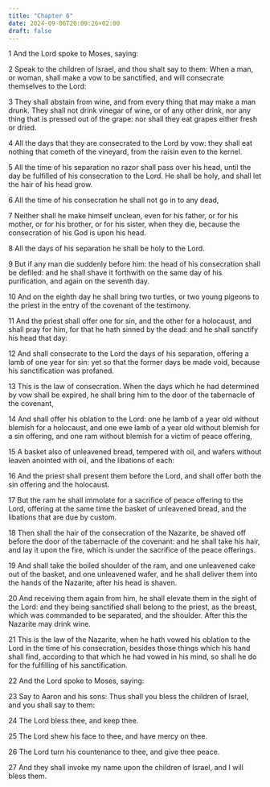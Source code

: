 ```yaml
---
title: "Chapter 6"
date: 2024-09-06T20:00:26+02:00
draft: false
---
```



1 And the Lord spoke to Moses, saying:

2 Speak to the children of Israel, and thou shalt say to them: When a man, or woman, shall make a vow to be sanctified, and will consecrate themselves to the Lord:

3 They shall abstain from wine, and from every thing that may make a man drunk. They shall not drink vinegar of wine, or of any other drink, nor any thing that is pressed out of the grape: nor shall they eat grapes either fresh or dried.

4 All the days that they are consecrated to the Lord by vow: they shall eat nothing that cometh of the vineyard, from the raisin even to the kernel.

5 All the time of his separation no razor shall pass over his head, until the day be fulfilled of his consecration to the Lord. He shall be holy, and shall let the hair of his head grow.

6 All the time of his consecration he shall not go in to any dead,

7 Neither shall he make himself unclean, even for his father, or for his mother, or for his brother, or for his sister, when they die, because the consecration of his God is upon his head.

8 All the days of his separation he shall be holy to the Lord.

9 But if any man die suddenly before him: the head of his consecration shall be defiled: and he shall shave it forthwith on the same day of his purification, and again on the seventh day.

10 And on the eighth day he shall bring two turtles, or two young pigeons to the priest in the entry of the covenant of the testimony.

11 And the priest shall offer one for sin, and the other for a holocaust, and shall pray for him, for that he hath sinned by the dead: and he shall sanctify his head that day:

12 And shall consecrate to the Lord the days of his separation, offering a lamb of one year for sin: yet so that the former days be made void, because his sanctification was profaned.

13 This is the law of consecration. When the days which he had determined by vow shall be expired, he shall bring him to the door of the tabernacle of the covenant,

14 And shall offer his oblation to the Lord: one he lamb of a year old without blemish for a holocaust, and one ewe lamb of a year old without blemish for a sin offering, and one ram without blemish for a victim of peace offering,

15 A basket also of unleavened bread, tempered with oil, and wafers without leaven anointed with oil, and the libations of each:

16 And the priest shall present them before the Lord, and shall offer both the sin offering and the holocaust.

17 But the ram he shall immolate for a sacrifice of peace offering to the Lord, offering at the same time the basket of unleavened bread, and the libations that are due by custom.

18 Then shall the hair of the consecration of the Nazarite, be shaved off before the door of the tabernacle of the covenant: and he shall take his hair, and lay it upon the fire, which is under the sacrifice of the peace offerings.

19 And shall take the boiled shoulder of the ram, and one unleavened cake out of the basket, and one unleavened wafer, and he shall deliver them into the hands of the Nazarite, after his head is shaven.

20 And receiving them again from him, he shall elevate them in the sight of the Lord: and they being sanctified shall belong to the priest, as the breast, which was commanded to be separated, and the shoulder. After this the Nazarite may drink wine.

21 This is the law of the Nazarite, when he hath vowed his oblation to the Lord in the time of his consecration, besides those things which his hand shall find, according to that which he had vowed in his mind, so shall he do for the fulfilling of his sanctification.

22 And the Lord spoke to Moses, saying:

23 Say to Aaron and his sons: Thus shall you bless the children of Israel, and you shall say to them:

24 The Lord bless thee, and keep thee.

25 The Lord shew his face to thee, and have mercy on thee.

26 The Lord turn his countenance to thee, and give thee peace.

27 And they shall invoke my name upon the children of Israel, and I will bless them.

